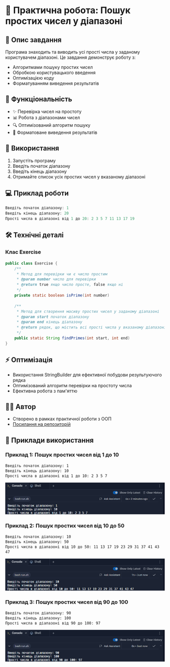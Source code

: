 
# 🧮 Практична робота: Пошук простих чисел у діапазоні

## 📝 Опис завдання
Програма знаходить та виводить усі прості числа у заданому користувачем діапазоні. Це завдання демонструє роботу з:
- Алгоритмами пошуку простих чисел
- Обробкою користувацького введення
- Оптимізацією коду
- Форматуванням виведення результатів

## 🎯 Функціональність
- ✨ Перевірка чисел на простоту
- 📊 Робота з діапазонами чисел
- 🔍 Оптимізований алгоритм пошуку
- 📝 Форматоване виведення результатів

## 🚀 Використання
1. Запустіть програму
2. Введіть початок діапазону
3. Введіть кінець діапазону
4. Отримайте список усіх простих чисел у вказаному діапазоні

## 💻 Приклад роботи
```java
Введіть початок діапазону: 1
Введіть кінець діапазону: 20
Прості числа в діапазоні від 1 до 20: 2 3 5 7 11 13 17 19
```

## 🛠️ Технічні деталі
### Клас Exercise
```java
public class Exercise {
    /**
     * Метод для перевірки чи є число простим
     * @param number число для перевірки
     * @return true якщо число просте, false якщо ні
     */
    private static boolean isPrime(int number)
    
    /**
     * Метод для створення масиву простих чисел у заданому діапазоні
     * @param start початок діапазону
     * @param end кінець діапазону
     * @return рядок, що містить всі прості числа у вказаному діапазоні
     */
    public static String findPrimes(int start, int end)
}
```

## ⚡ Оптимізація
- Використання StringBuilder для ефективної побудови результуючого рядка
- Оптимізований алгоритм перевірки на простоту числа
- Ефективна робота з пам'яттю

## 👨‍💻 Автор
- Створено в рамках практичної роботи з ООП
- [Посилання на репозиторій]()

## 📱 Приклади використання

### Приклад 1: Пошук простих чисел від 1 до 10
```
Введіть початок діапазону: 1
Введіть кінець діапазону: 10
Прості числа в діапазоні від 1 до 10: 2 3 5 7
```
![](https://github.com/ppc-ntu-khpi/arrays-TeslenkoPavlo/blob/master/img/picture1.png?raw=true)

### Приклад 2: Пошук простих чисел від 10 до 50
```
Введіть початок діапазону: 10
Введіть кінець діапазону: 50
Прості числа в діапазоні від 10 до 50: 11 13 17 19 23 29 31 37 41 43 47
```
![](https://github.com/ppc-ntu-khpi/arrays-TeslenkoPavlo/blob/master/img/picture2.png?raw=true)

### Приклад 3: Пошук простих чисел від 90 до 100
```
Введіть початок діапазону: 90
Введіть кінець діапазону: 100
Прості числа в діапазоні від 90 до 100: 97
```
![](https://github.com/ppc-ntu-khpi/arrays-TeslenkoPavlo/blob/master/img/picture3.png?raw=true)

